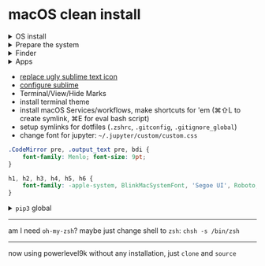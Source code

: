 # macOS clean install

<details>
<summary>OS install</summary>

0. make all needed backups
    - `alias backup='rsync --info=all4 --delete -arR --exclude="**node_modules**" --exclude="**lib/python**" --files-from=/Users/tandav/GoogleDrive/Notes/etc/backup-dirs.txt ~ /Volumes/MyPassport/backup --log-file=/Volumes/MyPassport/backup/latest-backup.log'`
    - Desktop
    - Documents
    - Downloads
    - GoogleDrive
    - `brew list`
    - `pip3 list`
    - `~/.ssh`
    - `/Applications`
    - browser bookmarks
    - automator Services, .zshrc
1. Download macOS from app store
2. format usb-stick or sdcard (`Untitled`, `macOS Journaled`, `GUID` works well)
4. `sudo /Applications/Install\ macOS\ Mojave\ Beta.app/Contents/Resources/createinstallmedia --volume /Volumes/Untitled`
5. restart system. Hold Option key on boot.
6. choose disk utility, erase your MacOS ssd
7. choose install, wait
</details>



<details>
<summary>Prepare the system</summary>

0. turn off siri, location services, Vault encryption (maybe encrypt??)
1. settings / trackpad
    - turn on tap to click
    - faster tracking speed
    - turn off 'scroll direction natural'
    - turn on app expose 4 fingers swipe down gesture
    - via accessibility menu / trackpad / enable dragging with 3 fingers
    - maximum mouse tracking speed
1. move dock to the left and hide it, del useless apps from dock, make dock smaller
1. hide menubar
    - show battery percentage, show date and time in AM/PM format
1. Mission Control / group windows by app  `defaults write com.apple.dock expose-group-apps -bool true`
1. add russian keyboard layout
2. ⌘space to change language, ⌃space to see spotlight
3. remap caps-lock to ⌃
1. disable icloud mail, add gmail.
    - smaller email previews in Mail.app (mail-settings > Viewing > List Preview / None)
1. disable in icloud: photos, mail, reminders, notes, siri, stocks, home
1. turn on keychain sync in icloud
5. maybe reduce animations, [system preferences, google how to disable macos animations, tinker_tool]
6. edit toolbar in Safari, Finder, Mail
7. tab favicons in safari
8. Safari/Preferences/advanced/show full website address
8. login to google (also in system), github, twitter, HN, 
9. install [uBlock Origin](https://github.com/el1t/uBlock-Safari)
    - disable `show number of blocked requestson the icon`
9. view / show status bar in safari
9. Safari/Preferences/Advanced/Show Develop menu in menu bar
9. Night Shift Schedule 22-7
9. Disable display auto brigthness
    - disable slightly dim when on battery
    - turn off display after 10-15 min
    - power nap: off on battery
9. turn off screen lock (lock manually with ⌘⌃Q)
9. use plain text mode by default in `TextEdit`
9. iTunes/Preferences/Advanced/uncheck `Copy files to iTunes Media folder when adding to library`
</details>

<details>
<summary>Finder</summary>
    
- sidebar cleaning
- show folders first
- change `New Finder Window Show` from `Recents` to `your folder`
- copy backups back to system
</details>

 
<details>
<summary>Apps</summary>
    
0. install [Homebrew](https://brew.sh/)
    - if troubles with installation install <a href='https://twitter.com/tandavaya/status/1014792135546228736'><code>/Library/Developer/CommandLineTools/Packages/macOS_SDK_headers_for_macOS_10.14.pkg</code></a>

1. terminal: open new tab with `default working directory` (by default `Same working dir`)

```zsh
brew cask install telegram # probably will get an error because blocked in russia, install via AppStore
brew cask install google-backup-and-sync
brew cask install sublime-text
brew cask install torbrowser
brew cask install java # latest java
brew cask install disk-inventory-x
brew cask install arduino
brew cask install sourcetree 
brew cask install transmission
---
brew cask install sonic-visualiser

brew install python # latest python
brew install tldr
```
</details>

- [replace ugly sublime text icon](https://dribbble.com/shots/1827488-Final-Sublime-Text-Replacement-Icon)
- [configure sublime](https://github.com/tandav/Notes/blob/master/L1_BASE/dev/dotfiles/Preferences.sublime-settings)
- Terminal/View/Hide Marks
- install terminal theme
- install macOS Services/workflows, make shortcuts for 'em (⌘⇧L to create symlink, ⌘E for eval bash script)
- setup symlinks for dotfiles (`.zshrc`, `.gitconfig`, `.gitignore_global`)
- change font for jupyter: `~/.jupyter/custom/custom.css` 
```css
.CodeMirror pre, .output_text pre, bdi {
    font-family: Menlo; font-size: 9pt;
}

h1, h2, h3, h4, h5, h6 {
    font-family: -apple-system, BlinkMacSystemFont, 'Segoe UI', Roboto, Helvetica, Arial, sans-serif, 'Apple Color Emoji', 'Segoe UI Emoji', 'Segoe UI Symbol';
}
```

<details>
<summary><code>pip3</code> global</summary>
<pre>
pip3 install numpy
pip3 install scipy
pip3 install matplotlib
pip3 install jupyter
pip3 install requests
pip3 install pyqt5
pip3 install pyqtgraph
pip3 install pyserial
pip3 install lxml
pip3 install Pillow
------------------------------------------------
pip3 install selenium
pip3 install PyOpenGL PyOpenGL_accelerate
pip3 install Cython
pip3 install PyWavelets
</pre>
</details>


------------------------------------------------

am I need `oh-my-zsh`?
maybe just change shell to `zsh`: `chsh -s /bin/zsh`

--- 
now using powerlevel9k without any installation, just `clone` and `source`